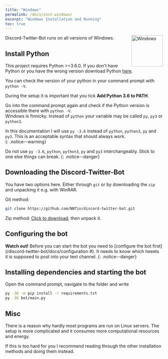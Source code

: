```yaml
---
title: "Windows"
permalink: /docs/inst-windows/
excerpt: "Windows Installation and Running"
toc: true
---
```


<img class="doc-img" src="{{ site.baseurl }}/assets/images/windows.png" alt="Windows" style="width: 100px; float: right;"/>

Discord-Twitter-Bot runs on all versions of Windows.

## Install Python
This project requires Python >=3.6.0. If you don't have Python or you have
the wrong version download Python [here](https://www.python.org/downloads/).  

You can check the version of your python in your command prompt with
`python -V`.  

During the setup it is important that you tick **Add Python 3.6 to PATH**.  

Go into the command prompt again and check if the Python version is accessible
there with `python -V`.  
Windows is finnicky. Instead of `python` your variable may be called `py`,
`py3` or `python3`.  

In this documentation I will use `py -3.6` instead of `python`, `python3`,
`py` and `py3`. This is an acceptable syntax that should always work.  
{: .notice--warning}

Do not use `py -3.6`, `python`, `python3`, `py` and `py3` interchangeably.
Stick to one else things can break.
{: .notice--danger}

## Downloading the Discord-Twitter-Bot
You have two options here. Either through `git` or by downloading the `zip`
and unpacking it e.g. with WinRAR.

Git method:
```bash
git clone https://github.com/NNTin/discord-twitter-bot.git
```

Zip method:
[Click to download](https://github.com/NNTin/discord-twitter-bot/archive/master.zip), then unpack it.

## Configuring the bot
**Watch out!** Before you can start the bot you need to
[configure the bot first](/discord-twitter-bot/docs/configuration #). It needs
to know which tweets it is supposed to post into your text channel.
{: .notice--danger}

## Installing dependencies and starting the bot
Open the command prompt, navigate to the folder and write
```bash
py -36 -m pip install -r requirements.txt
py -36 bot/main.py
```

## Misc
There is a reason why hardly most programs are run on Linux servers. The setup
is more complicated and it consumes more computational resources and energy.

If this is too hard for you I recommend reading through the other installation
methods and doing them instead.
